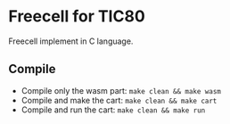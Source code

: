 # Freecell for TIC80

Freecell implement in C language.

## Compile

* Compile only the wasm part: `make clean && make wasm`
* Compile and make the cart: `make clean && make cart`
* Compile and run the cart: `make clean && make run`

